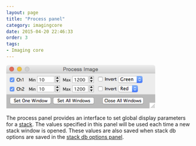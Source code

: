 ```yaml
---
layout: page
title: "Process panel"
category: imagingcore
date: 2015-04-20 22:46:33
order: 3
tags:
- Imaging core
---
```



<IMG class="img-float-left" SRC="../images/mm3/mm3-process-panel.png" WIDTH="400">

<div class="print-page-break"></div>

The process panel provides an interface to set global display parameters for a [stack][1]. The values specified in this panel will be used each time a new stack window is opened. These values are also saved when stack db options are saved in the [stack db options panel][2].

[1]: /mapmanager/stack/
[2]: /mapmanager/stackdb-options-panel/
